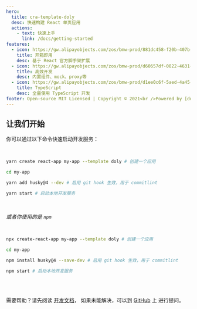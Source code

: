 ```yaml
---
hero:
  title: cra-template-doly
  desc: 快速构建 React 单页应用
  actions:
    - text: 快速上手
      link: /docs/getting-started
features:
  - icon: https://gw.alipayobjects.com/zos/bmw-prod/881dc458-f20b-407b-947a-95104b5ec82b/k79dm8ih_w144_h144.png
    title: 开箱即用
    desc: 基于 React 官方脚手架扩展
  - icon: https://gw.alipayobjects.com/zos/bmw-prod/d60657df-0822-4631-9d7c-e7a869c2f21c/k79dmz3q_w126_h126.png
    title: 高效开发
    desc: 内置组件、mock、proxy等
  - icon: https://gw.alipayobjects.com/zos/bmw-prod/d1ee0c6f-5aed-4a45-a507-339a4bfe076c/k7bjsocq_w144_h144.png
    title: TypeScript
    desc: 全量使用 TypeScript 开发
footer: Open-source MIT Licensed | Copyright © 2021<br />Powered by [dumi](https://d.umijs.org)
---
```


## 让我们开始

你可以通过以下命令快速启动开发服务：

<br/>

```bash
yarn create react-app my-app --template doly # 创建一个应用

cd my-app

yarn add husky@4 --dev # 启用 git hook 生效，用于 commitlint

yarn start # 启动本地开发服务
```

<br/>

_或者你使用的是 `npm`_

<br/>

```bash
npx create-react-app my-app --template doly # 创建一个应用

cd my-app

npm install husky@4 --save-dev # 启用 git hook 生效，用于 commitlint

npm start # 启动本地开发服务
```

<br/>
<br/>

需要帮助？请先阅读 [开发文档](/docs)， 如果未能解决，可以到 [GitHub](https://github.com/doly-dev/cra-template-doly/issues) 上 进行提问。

